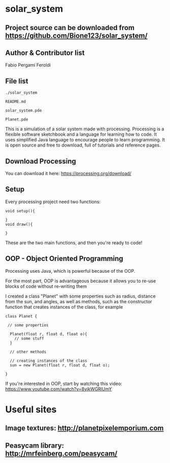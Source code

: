 # solar_system

Project source can be downloaded from https://github.com/Bione123/solar_system/
-----------

Author & Contributor list
-----------
Fabio Pergami Feroldi

File list
-----------
```
./solar_system

README.md

solar_system.pde

Planet.pde
```
This is a simulation of a solar system made with processing.
Processing is a flexible software sketchbook and a language for learning how to code. It uses simplified Java language to encourage people to learn programming.
It is open source and free to download, full of tutorials and reference pages.

Download Processing
---------

You can download it here: https://processing.org/download/

Setup
---------
Every processing project need two functions: 
```
void setup(){

}
void draw(){

}
```
These are the two main functions, and then you're ready to code!

OOP - Object Oriented Programming
---------

Processing uses Java, which is powerful because of the OOP.

For the most part, OOP is advantageous because it allows you to re-use blocks of code without re-writing them

I created a class "Planet" with some properties such as radius, distance from the sun, and angles, as well as methods, such as the constructor function that creates instances of the class, for example

```
class Planet {
 
 // some properties
  
  Planet(float r, float d, float o){
    // some stuff
  }
  
  // other methods
  
  // creating instances of the class
  sun = new Planet(float r, float d, float o);
  
}
```
If you're interested in OOP, start by watching this video: https://www.youtube.com/watch?v=8yjkWGRlUmY

# Useful sites

Image textures: http://planetpixelemporium.com
---------
Peasycam library: http://mrfeinberg.com/peasycam/
---------
